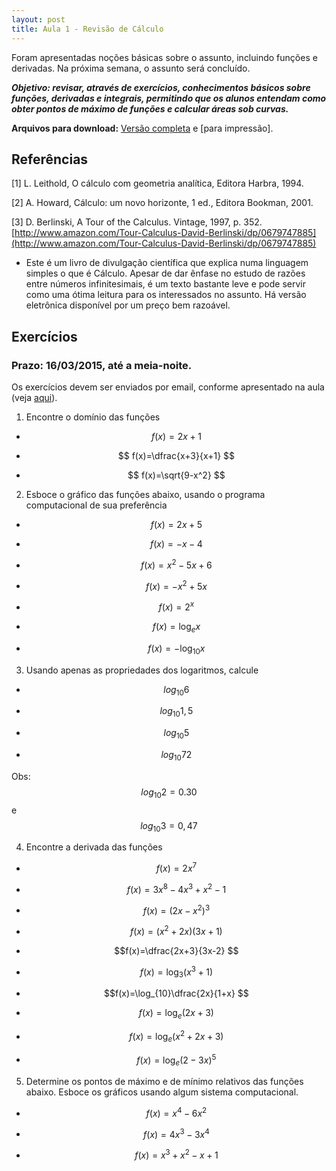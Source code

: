 ```yaml
---
layout: post
title: Aula 1 - Revisão de Cálculo
---
```


Foram apresentadas noções básicas sobre o assunto, incluindo funções e
derivadas. Na próxima semana, o assunto será concluído.

**_Objetivo: revisar, através de exercícios, conhecimentos básicos sobre funções,  derivadas e integrais, permitindo que os alunos entendam como obter pontos de máximo de funções e calcular áreas sob curvas._**

**Arquivos para download:** [Versão completa]({{https://github.com/augusto-garcia/Biometria-de-Marcadores/blob/gh-pages}}/aula1.pdf) e [para impressão].


## Referências

[1] L. Leithold, O cálculo com geometria analítica, Editora Harbra, 1994.

[2] A. Howard, Cálculo: um novo horizonte, 1 ed., Editora Bookman, 2001.

[3] D. Berlinski, A Tour of the Calculus. Vintage, 1997, p. 352. [http://www.amazon.com/Tour-Calculus-David-Berlinski/dp/0679747885](http://www.amazon.com/Tour-Calculus-David-Berlinski/dp/0679747885)

- Este é um livro de divulgação científica que explica numa linguagem
simples o que é Cálculo. Apesar de dar ênfase no estudo de
razões entre números infinitesimais, é um texto bastante leve e
pode servir como uma ótima leitura para os interessados no
assunto. Há versão eletrônica disponível por um preço bem
razoável.

## Exercícios

### Prazo: 16/03/2015, até a meia-noite.

Os exercícios devem ser enviados por email, conforme apresentado na
aula (veja
[aqui](http://augusto-garcia.github.io/Biometria-de-Marcadores-Introduction/#21)).

1) Encontre o domínio das funções

- $$ f(x)=2x+1 $$

- $$ f(x)=\dfrac{x+3}{x+1} $$

- $$ f(x)=\sqrt{9-x^2} $$

2) Esboce o gráfico das funções abaixo, usando o programa
computacional de sua preferência

- $$f(x)=2x+5 $$

- $$f(x)=-x-4 $$

- $$f(x)=x^2-5x+6 $$

- $$f(x)=-x^2+5x $$

- $$f(x)=2^x $$

- $$f(x)=\log_e x $$

- $$f(x)=-\log_{10} x $$


3) Usando apenas as propriedades dos logaritmos, calcule

- $$log_{10}6 $$

- $$log_{10}1,5 $$

- $$log_{10}5 $$

- $$log_{10}72 $$

Obs: $$log_{10}2=0.30$$ e  $$log_{10}3=0,47$$

4) Encontre a derivada das funções

- $$f(x)=2x^7 $$

- $$f(x)=3x^8-4x^3+x^2-1 $$

- $$f(x)=(2x-x^2)^3 $$

- $$f(x)=(x^2+2x)(3x+1) $$

- $$f(x)=\dfrac{2x+3}{3x-2} $$

- $$f(x)=\log_3(x^3+1) $$

- $$f(x)=\log_{10}\dfrac{2x}{1+x} $$

- $$f(x)=\log_e(2x+3) $$

- $$f(x)=\log_e(x^2+2x+3) $$

- $$f(x)=\log_e(2-3x)^5 $$

5) Determine os pontos de máximo e de mínimo relativos das funções abaixo. Esboce os gráficos usando algum sistema computacional.

- $$f(x)=x^4-6x^2 $$

- $$f(x)=4x^3-3x^4 $$

- $$f(x)=x^3+x^2-x+1 $$
